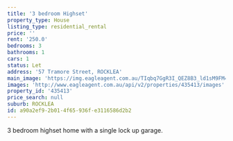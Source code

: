 ```yaml
---
title: '3 bedroom Highset'
property_type: House
listing_type: residential_rental
price: ''
rent: '250.0'
bedrooms: 3
bathrooms: 1
cars: 1
status: Let
address: '57 Tramore Street, ROCKLEA'
main_image: 'https://img.eagleagent.com.au/TIqbq7GgR3I_QEZ8B3_ld1sM9FM=/1280x854/smart/https://s3-us-west-2.amazonaws.com/eagleagent-orig/images/6824278/402824184-image-M.jpg'
images: 'http://www.eagleagent.com.au/api/v2/properties/435413/images'
property_id: '435413'
price_search: null
suburb: ROCKLEA
id: a90a2ef9-2b01-4f65-936f-e3116586d2b2
---
```

3 bedroom highset home with a single lock up garage.